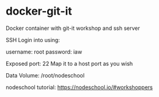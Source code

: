 # docker-git-it
Docker container with git-it workshop and ssh server

SSH Login into using:

username: root
password: iaw

Exposed port: 22
Map it to a host port as you wish

Data Volume: /root/nodeschool

nodeschool tutorial: https://nodeschool.io/#workshoppers
